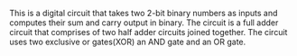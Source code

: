 This is a digital circuit that takes two 2-bit binary numbers as inputs and computes their sum and carry output in binary. The circuit is a full adder circuit that comprises of two half adder circuits joined together. The circuit uses two exclusive or gates(XOR) an AND gate and an OR gate.
